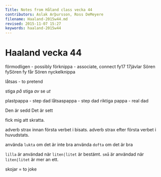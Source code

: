 ```yaml
---
Title: Notes from Håland class vecka 44
contributors: Aslak Arþursson, Ross DeMeyere
filename: Haaland-2015w44.md
revised: 2015-11-07 15:27  
keywords: haaland-2015w44
---
```


Haaland vecka 44
=================

förmodligen - possibly
förknippa - associate, connect
fy17
17jävlar
Sören
fySören
fy får Sören
nyckelknippa

låtsas - to pretend

stiga *på*
stiga *av*       <!-- emphasis on the particle in particle verbs -->
se *ut*

plastpappa - step dad
låtsaspappa - step dad
riktiga pappa - real dad

Den är sedd
Det är sett   <!-- it is seen -->

fick mig att skratta.

adverb strax innan första verbet i bisats.
adverb strax efter första verbet i huvudstats.

använda `lukta` om det är inte bra
använda `dofta` om det är bra

`lilla` är användad när `liten|litet` är bestämt.
`små` är användad när `liten|litet` är mer an ett.

skojar = to joke
